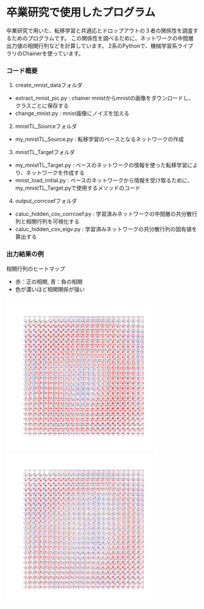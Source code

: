 # 卒業研究で使用したプログラム
卒業研究で用いた、転移学習と共適応とドロップアウトの３者の関係性を調査するためのプログラムです。
この関係性を調べるために、ネットワークの中間層出力値の相関行列などを計算しています。
2系のPythonで、機械学習系ライブラリのChainerを使っています。

### コード概要
1. create_mnist_dataフォルダ
 * extract_mnist_pic.py : chainer mnistからmnistの画像をダウンロードし、クラスごとに保存する
 * change_mnist.py : mnist画像にノイズを加える
 
2. mnistTL_Sourceフォルダ
 * my_mnistTL_Source.py : 転移学習のベースとなるネットワークの作成

3. mnistTL_Targetフォルダ
 * my_mnistTL_Target.py : ベースのネットワークの情報を使った転移学習により、ネットワークを作成する
 * mnist_load_initial.py : ベースのネットワークから情報を受け取るために、my_mnistTL_Target.pyで使用するメソッドのコード
 
4. output_corrcoefフォルダ
 * caluc_hidden_cov_corrcoef.py : 学習済みネットワークの中間層の共分散行列と相関行列を可視化する
 * caluc_hidden_cov_eigv.py : 学習済みネットワークの共分散行列の固有値を算出する

### 出力結果の例
相関行列のヒートマップ
 * 赤：正の相関, 青：負の相関　
 * 色が濃いほど相関関係が強い
<img src="./readme_figs/all_corrcoef_pic_conv1drop0_.png" alt="drawing" width="400px"/>
<img src="./readme_figs/all_corrcoef_pic_conv1drop0.5_.png" alt="drawing" width="400px"/>
